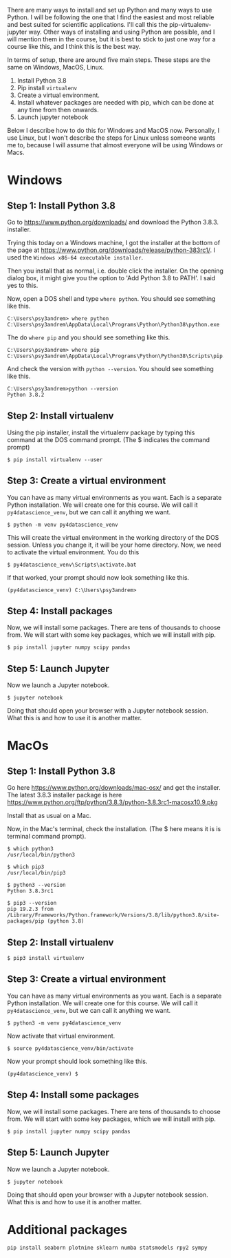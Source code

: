 There are many ways to install and set up Python and many ways to use Python. I will be following the one that I find the easiest and most reliable and best suited for scientific applications. I'll call this the pip-virtualenv-jupyter way. Other ways of installing and using Python are possible, and I will mention them in the course, but it is best to stick to just one way for a course like this, and I think this is the best way.

In terms of setup, there are around five main steps. These steps are the same on Windows, MacOS, Linux.

1. Install Python 3.8
2. Pip install `virtualenv`
3. Create a virtual environment.
4. Install whatever packages are needed with pip, which can be done at any time from then onwards.
5. Launch jupyter notebook

Below I describe how to do this for Windows and MacOS now. Personally, I use Linux, but I won't describe the steps for Linux unless someone wants me to, because I will assume that almost everyone will be using Windows or Macs.


# Windows

## Step 1: Install Python 3.8

Go to https://www.python.org/downloads/ and download the Python 3.8.3. installer.

Trying this today on a Windows machine, I got the installer at the bottom of the page at https://www.python.org/downloads/release/python-383rc1/.
I used the `Windows x86-64 executable installer`.

Then you install that as normal, i.e. double click the installer. On the opening dialog box, it might give you the option to 'Add Python 3.8 to PATH'. I said yes to this.

Now, open a DOS shell and type `where python`. You should see something like this.

```
C:\Users\psy3andrem> where python
C:\Users\psy3andrem\AppData\Local\Programs\Python\Python38\python.exe
```

The do `where pip` and you should see something like this.

```
C:\Users\psy3andrem> where pip
C:\Users\psy3andrem\AppData\Local\Programs\Python\Python38\Scripts\pip.exe
```

And check the version with `python --version`. You should see something like this.

```
C:\Users\psy3andrem>python --version
Python 3.8.2
```

## Step 2: Install virtualenv

Using the pip installer, install the virtualenv package by typing this command at the DOS command prompt. (The $ indicates the command prompt)

```
$ pip install virtualenv --user
```

## Step 3: Create a virtual environment

You can have as many virtual environments as you want. Each is a separate Python installation. We will create one for this course. We will call it `py4datascience_venv`, but we can call it anything we want.

```
$ python -m venv py4datascience_venv
```

This will create the virtual environment in the working directory of the DOS session. Unless you change it, it will be your home directory.
Now, we need to activate the virtual environment. You do this

```
$ py4datascience_venv\Scripts\activate.bat
```

If that worked, your prompt should now look something like this.

```
(py4datascience_venv) C:\Users\psy3andrem>
```

## Step 4: Install packages

Now, we will install some packages. There are tens of thousands to choose from. We will start with some key packages, which we will install with pip.

```
$ pip install jupyter numpy scipy pandas
```

## Step 5: Launch Jupyter

Now we launch a Jupyter notebook.

```
$ jupyter notebook
```

Doing that should open your browser with a Jupyter notebook session. What this is and how to use it is another matter.


# MacOs

## Step 1: Install Python 3.8

Go here https://www.python.org/downloads/mac-osx/ and get the installer.
The latest 3.8.3 installer package is here https://www.python.org/ftp/python/3.8.3/python-3.8.3rc1-macosx10.9.pkg

Install that as usual on a Mac.

Now, in the Mac's terminal, check the installation. (The $ here means it is is terminal command prompt).

```
$ which python3
/usr/local/bin/python3
```

```
$ which pip3
/usr/local/bin/pip3
```

```
$ python3 --version
Python 3.8.3rc1
```

```
$ pip3 --version
pip 19.2.3 from /Library/Frameworks/Python.framework/Versions/3.8/lib/python3.8/site-packages/pip (python 3.8)
```

## Step 2: Install virtualenv

```
$ pip3 install virtualenv
```

## Step 3: Create a virtual environment

You can have as many virtual environments as you want. Each is a separate Python installation. We will create one for this course. We will call it `py4datascience_venv`, but we can call it anything we want.

```
$ python3 -m venv py4datascience_venv
```

Now activate that virtual environment.

```
$ source py4datascience_venv/bin/activate
```

Now your prompt should look something like this.

```
(py4datascience_venv) $
```

## Step 4: Install some packages

Now, we will install some packages. There are tens of thousands to choose from. We will start with some key packages, which we will install with pip.

```
$ pip install jupyter numpy scipy pandas
```

## Step 5: Launch Jupyter

Now we launch a Jupyter notebook.

```
$ jupyter notebook
```

Doing that should open your browser with a Jupyter notebook session. What this is and how to use it is another matter.

# Additional packages

```
pip install seaborn plotnine sklearn numba statsmodels rpy2 sympy
```
